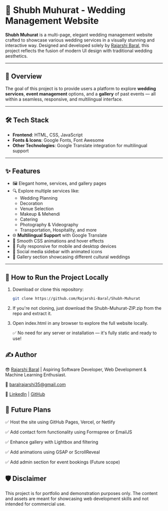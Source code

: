 # 💍 Shubh Muhurat - Wedding Management Website

**Shubh Muhurat** is a multi-page, elegant wedding management website crafted to showcase various wedding services in a visually stunning and interactive way. Designed and developed solely by [Rajarshi Baral](https://www.linkedin.com/in/rajarshi-baral-r350b01/), this project reflects the fusion of modern UI design with traditional wedding aesthetics.

---

## 📌 Overview

The goal of this project is to provide users a platform to explore **wedding services**, **event management** options, and a **gallery** of past events — all within a seamless, responsive, and multilingual interface.

---

## 🛠️ Tech Stack

- **Frontend**: HTML, CSS, JavaScript
- **Fonts & Icons**: Google Fonts, Font Awesome
- **Other Technologies**: Google Translate integration for multilingual support

---

## ✨ Features

- 🖼️ Elegant home, services, and gallery pages
- 🔍 Explore multiple services like:
  - Wedding Planning
  - Decoration
  - Venue Selection
  - Makeup & Mehendi
  - Catering
  - Photography & Videography
  - Transportation, Hospitality, and more
- 🌐 **Multilingual Support** with Google Translate
- 💅 Smooth CSS animations and hover effects
- 📱 Fully responsive for mobile and desktop devices
- 🔗 Social media sidebar with animated icons
- 📸 Gallery section showcasing different cultural weddings

---

## 🚀 How to Run the Project Locally

1. Download or clone this repository:
   ```bash
   git clone https://github.com/Rajarshi-Baral/Shubh-Muhurat
   ```
2. If you're not cloning, just download the Shubh-Muhurat-ZIP.zip from the repo and extract it.

3. Open index.html in any browser to explore the full website locally.

   ✅ No need for any server or installation — it's fully static and ready to use! 






## ✍️ Author

😎 [Rajarshi Baral](https://www.instagram.com/rajarshi__baral/)    |    Aspiring Software Developer, Web Development & Machine Learning Enthusiast.

📧 baralrajarshi35@gmail.com

🔗 [LinkedIn](https://www.linkedin.com/in/rajarshi-baral-r350b01/) | [GitHub](https://github.com/Rajarshi-Baral)




## 🔮 Future Plans

✅ Host the site using GitHub Pages, Vercel, or Netlify

✅ Add contact form functionality using Formspree or EmailJS

✅ Enhance gallery with Lightbox and filtering

✅ Add animations using GSAP or ScrollReveal

✅ Add admin section for event bookings (Future scope)



## 🛡️ Disclaimer
This project is for portfolio and demonstration purposes only. The content and assets are meant for showcasing web development skills and not intended for commercial use.
